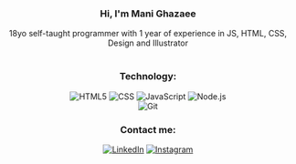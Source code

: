<div align="center">

### Hi, I'm Mani Ghazaee

18yo self-taught programmer with 1 year of experience in JS, HTML, CSS,
<br>
Design and Illustrator
<br>
<br>
<div align="center">

  ### Technology:
![HTML5](https://img.shields.io/badge/-HTML5-000?&logo=html5&logoColor=E34F26)
![CSS](https://img.shields.io/badge/-CSS-000?&logo=css3&logoColor=1572B6)
![JavaScript](https://img.shields.io/badge/-JavaScript-000?&logo=JavaScript&logoColor=ddc508)
![Node.js](https://img.shields.io/badge/-Node-000?&logo=node.js)
  <br/>
![Git](https://img.shields.io/badge/-Git-000?&logo=git)

### Contact me:

[![LinkedIn](https://img.shields.io/badge/-LinkedIn-000?&logo=LinkedIn&logoColor=0077B5)](https://linkedin.com/in/mani-ghazaee)
[![Instagram](https://img.shields.io/badge/-Instagram-000?&logo=Instagram)](https://www.instagram.com/mani_msgh/)
